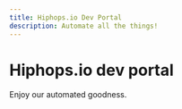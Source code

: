 ```yaml
---
title: Hiphops.io Dev Portal
description: Automate all the things!
---
```

# Hiphops.io dev portal

Enjoy our automated goodness.
